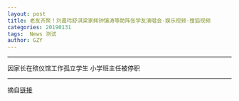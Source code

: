 ```yaml
---
layout: post
title: 老友齐聚！刘嘉玲舒淇梁家辉钟镇涛等助阵张学友演唱会-娱乐视频-搜狐视频
categories: 20190131
tags:  News 测试
author: GZY
---
```


*****

因家长在殡仪馆工作孤立学生 小学班主任被停职

*****

摘自[链接](https://tv.sohu.com/v/dXMvMzEyODEzNDk4LzExODc4MzMyMi5zaHRtbA==.html)
